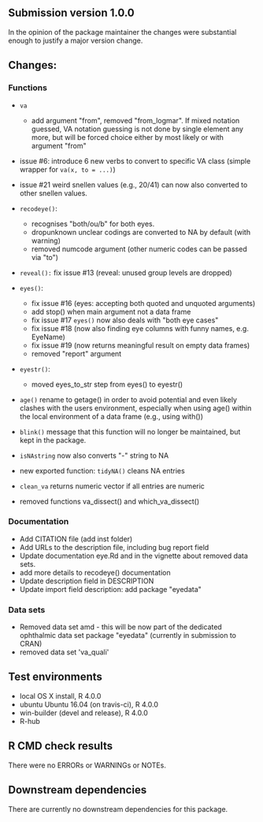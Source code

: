 ## Submission version 1.0.0

In the opinion of the package maintainer the changes were substantial enough to justify a major version change. 

## Changes:
### Functions
* `va`
    * add argument "from", removed "from_logmar". If mixed notation guessed, 
    VA notation guessing is not done by single element any more, but will be 
    forced choice either by most likely or with argument "from"
* issue #6: introduce 6 new verbs to convert to specific VA class (simple wrapper for `va(x, to = ...)`)
* issue #21 weird snellen values (e.g., 20/41) can now also converted to other snellen values. 

* `recodeye()`:
    * recognises "both/ou/b" for both eyes. 
    * dropunknown unclear codings are converted to NA by default (with warning)
    * removed numcode argument (other numeric codes can be passed via "to")
* `reveal():`
    fix issue #13 (reveal: unused group levels are dropped)
* `eyes()`:
    * fix issue #16 (eyes: accepting both quoted and unquoted arguments)
    * add stop() when main argument not a data frame
    * fix issue #17 `eyes()` now also deals with "both eye cases"
    * fix issue #18 (now also finding eye columns with funny names, e.g. EyeName)
    * fix issue #19 (now returns meaningful result on empty data frames)
    * removed "report" argument 
* `eyestr()`:
    * moved eyes_to_str step from eyes() to eyestr()
* `age()` 
    rename to getage() in order to avoid potential and even likely clashes with the         users environment, especially when using age() within the local environment of a        data frame (e.g., using with())
* `blink()` 
    message that this function will no longer be 
    maintained, but kept in the package. 
* `isNAstring` now also converts "-" string to NA
* new exported function: `tidyNA()` cleans NA entries
* `clean_va` returns numeric vector if all entries are numeric
* removed functions va_dissect() and which_va_dissect()

### Documentation
* Add CITATION file (add inst folder)
* Add URLs to the description file, including bug report field
* Update documentation eye.Rd and in the vignette about removed data sets.
* add more details to recodeye() documentation
* Update description field in DESCRIPTION 
* Update import field description: add package "eyedata"

### Data sets
* Removed data set amd - this will be now part of the dedicated ophthalmic data
set package "eyedata" (currently in submission to CRAN)
* removed data set 'va_quali'

## Test environments
* local OS X install, R 4.0.0
* ubuntu Ubuntu 16.04 (on travis-ci), R 4.0.0
* win-builder (devel and release), R 4.0.0
* R-hub

## R CMD check results
There were no ERRORs or WARNINGs or NOTEs. 

## Downstream dependencies
There are currently no downstream dependencies for this package.
